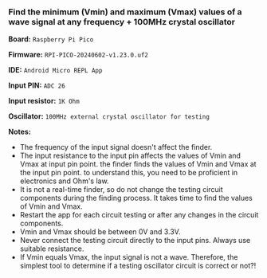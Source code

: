 ### Find the minimum (Vmin) and maximum (Vmax) values of a wave signal at any frequency + 100MHz crystal oscillator

**Board:** `Raspberry Pi Pico`

**Firmware:** `RPI-PICO-20240602-v1.23.0.uf2`

**IDE:** `Android Micro REPL App`

**Input PIN:** `ADC 26`

**Input resistor:** `1K Ohm`

**Oscillator:** `100MHz external crystal oscillator for testing`

**Notes:** 
* The frequency of the input signal doesn't affect the finder.
* The input resistance to the input pin affects the values of Vmin and Vmax at input pin point. the finder finds the values of Vmin and Vmax at the input pin point. to understand this, you need to be proficient in electronics and Ohm's law.
* It is not a real-time finder, so do not change the testing circuit components during the finding process. It takes time to find the values of Vmin and Vmax.
* Restart the app for each circuit testing or after any changes in the circuit components.
* Vmin and Vmax should be between 0V and 3.3V.
* Never connect the testing circuit directly to the input pins. Always use suitable resistance.
* If Vmin equals Vmax, the input signal is not a wave. Therefore, the simplest tool to determine if a testing oscillator circuit is correct or not?!

